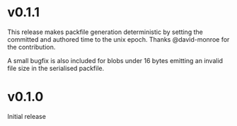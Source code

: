 # v0.1.1

This release makes packfile generation deterministic by setting the committed and authored time to the unix epoch. Thanks @david-monroe for the contribution.

A small bugfix is also included for blobs under 16 bytes emitting an invalid file size in the serialised packfile.

# v0.1.0

Initial release
